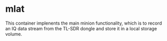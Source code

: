 # mlat
This container implenents the main minion functionality, which is to record an IQ data stream from the TL-SDR dongle and store it in a local storage volume.